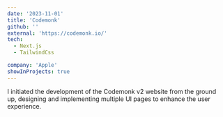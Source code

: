```yaml
---
date: '2023-11-01'
title: 'Codemonk'
github: ''
external: 'https://codemonk.io/'
tech:
  - Next.js
  - TailwindCss

company: 'Apple'
showInProjects: true
---
```


I initiated the development of the Codemonk v2 website from the ground up, designing and implementing multiple UI pages to enhance the user experience.
